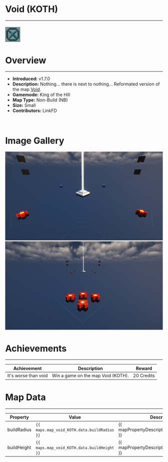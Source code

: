 # Void (KOTH)

***

#### ![voidKOTHicon](../assets/maps/voidKOTH/voidKOTH-icon.jpg)

# Overview
***
- **Introduced:** v1.7.0
- **Description:** Nothing... there is next to nothing... Reformated version of the map [Void](Void).
- **Gamemode:** King of the Hill
- **Map Type:** Non-Build (NB)
- **Size:** Small
- **Contributors:** LinkFD

<br />  

# Image Gallery
![Void KOTH - Overview](../assets/maps/voidKOTH/voidKOTH-overview.jpg '')
![Void KOTH - Spawn](../assets/maps/voidKOTH/voidKOTH-spawn.jpg '')

# Achievements
***

| Achievement | Description | Reward |
| ----- | ----- | ------ |
| It's worse than void | Win a game on the map Void (KOTH). | 20 Credits |



# Map Data
***

| Property | Value | Description |
| ----------- | ----------- | ------ |
| buildRadius |`{{ maps.map_void_KOTH.data.buildRadius }}`| {{ mapPropertyDescriptions.buildRadius.koth }} |
| buildHeight |`{{ maps.map_void_KOTH.data.buildHeight }}`| {{ mapPropertyDescriptions.buildHeight.koth }} |